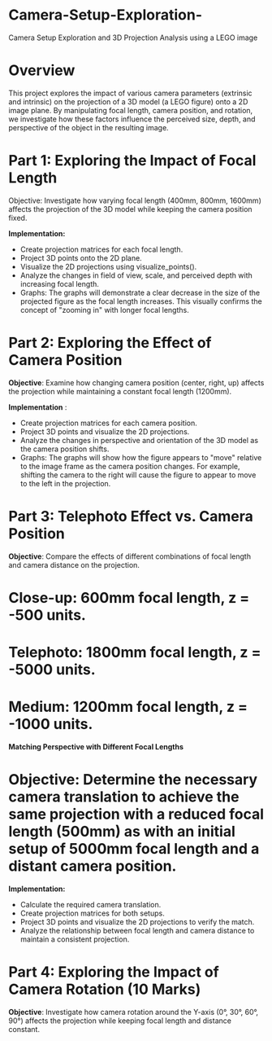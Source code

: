 # Camera-Setup-Exploration-
Camera Setup Exploration and 3D Projection Analysis using a LEGO image

# Overview
This project explores the impact of various camera parameters (extrinsic and intrinsic) on the projection of a 3D model (a LEGO figure) onto a 2D image plane. By manipulating focal length, camera position, and rotation, we investigate how these factors influence the perceived size, depth, and perspective of the object in the resulting image.


# Part 1: Exploring the Impact of Focal Length 
Objective: Investigate how varying focal length (400mm, 800mm, 1600mm) affects the projection of the 3D model while keeping the camera position fixed.

**Implementation:**
- Create projection matrices for each focal length.
- Project 3D points onto the 2D plane.
- Visualize the 2D projections using visualize_points().
- Analyze the changes in field of view, scale, and perceived depth with increasing focal length.
- Graphs: The graphs will demonstrate a clear decrease in the size of the projected figure as the focal length increases. This visually confirms the concept of "zooming in" with longer focal lengths.


# Part 2: Exploring the Effect of Camera Position 
**Objective**: Examine how changing camera position (center, right, up) affects the projection while maintaining a constant focal length (1200mm).

**Implementation** :
- Create projection matrices for each camera position.
- Project 3D points and visualize the 2D projections.
- Analyze the changes in perspective and orientation of the 3D model as the camera position shifts.
- Graphs: The graphs will show how the figure appears to "move" relative to the image frame as the camera position changes. For example, shifting the camera to the right will cause the figure to appear to move to the left in the projection.



# Part 3: Telephoto Effect vs. Camera Position 
**Objective**: Compare the effects of different combinations of focal length and camera distance on the projection.

# Close-up: 600mm focal length, z = -500 units.
# Telephoto: 1800mm focal length, z = -5000 units.
# Medium: 1200mm focal length, z = -1000 units.

**Matching Perspective with Different Focal Lengths**

# Objective: Determine the necessary camera translation to achieve the same projection with a reduced focal length (500mm) as with an initial setup of 5000mm focal length and a distant camera position.
**Implementation:**
- Calculate the required camera translation.
- Create projection matrices for both setups.
- Project 3D points and visualize the 2D projections to verify the match.
- Analyze the relationship between focal length and camera distance to maintain a consistent projection.

# Part 4: Exploring the Impact of Camera Rotation (10 Marks)
**Objective**: Investigate how camera rotation around the Y-axis (0°, 30°, 60°, 90°) affects the projection while keeping focal length and distance constant.


